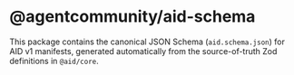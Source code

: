 # @agentcommunity/aid-schema

This package contains the canonical JSON Schema (`aid.schema.json`) for AID v1 manifests, generated automatically from the source-of-truth Zod definitions in `@aid/core`.